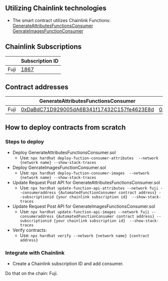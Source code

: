 
## Utilizing Chainlink technologies
- The smart contract utilizes Chainlink Functions: 
[GenerateAttributesFunctionsConsumer](./contracts/GenerateAttributesFunctionsConsumer.sol)
[GenrateImagesFunctionConsumer](./contracts/GenrateImagesFunctionConsumer.sol)

## Chainlink Subscriptions

|       | Subscription ID |
| ----------- | ----------- | 
| Fuji      |  [1867](https://functions.chain.link/fuji/1867)       |

## Contract addresses

|      | GenerateAttributesFunctionsConsumer | GenrateImagesFunctionConsumer |
| ----------- | ----------- | ----------- |
| Fuji | [0xDaBdC71D929005dA6B341f17432C157fe4623E8d]() | [0x0e8ffa7ee53de25c3dbd36a644d3f5ddBB006031]() |  () |

## How to deploy contracts from scratch

### Steps to deploy
- Deploy GenerateAttributesFunctionsConsumer.sol
    - Use: ```npx hardhat deploy-fuction-consumer-attributes  --network {network name} --show-stack-traces ```
- Deploy GenrateImagesFunctionConsumer.sol
    - Use: ```npx hardhat deploy-fuction-consumer-images  --network {network name} --show-stack-traces ```
- Update Request Post API for GenerateAttributesFunctionsConsumer.sol
    - Use: ```npx hardhat update-function-api-attributes --network fuji --consumeraddress {AutomatedFunctionConsumer contract address} --subscriptionid {your chainlink subscription id}  --show-stack-traces```
- Update Request Post API for GenerateImagesFunctionsConsumer.sol
    - Use: ```npx hardhat update-function-api-images --network fuji --consumeraddress {AutomatedFunctionConsumer contract address} --subscriptionid {your chainlink subscription id}  --show-stack-traces```
- Verify contracts:
    - Use: ```npx hardhat verify --network {network name} {contract address}```
### Integrate with Chainlink
- Create a Chainlink subscription ID and add consumer.

Do that on the chain: Fuji.
